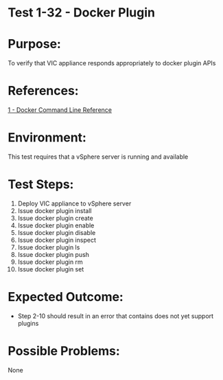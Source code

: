 Test 1-32 - Docker Plugin
=======

# Purpose:
To verify that VIC appliance responds appropriately to docker plugin APIs

# References:
[1 - Docker Command Line Reference](https://docs.docker.com/engine/reference/commandline/plugin_create/)

# Environment:
This test requires that a vSphere server is running and available

# Test Steps:
1. Deploy VIC appliance to vSphere server
2. Issue docker plugin install
3. Issue docker plugin create
4. Issue docker plugin enable
5. Issue docker plugin disable
6. Issue docker plugin inspect
7. Issue docker plugin ls
8. Issue docker plugin push
9. Issue docker plugin rm
10. Issue docker plugin set

# Expected Outcome:
* Step 2-10 should result in an error that contains does not yet support plugins

# Possible Problems:
None